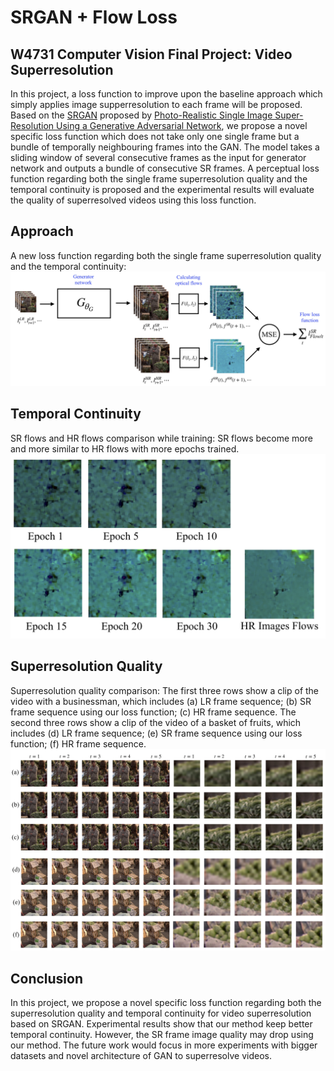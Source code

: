 # SRGAN + Flow Loss
## W4731 Computer Vision Final Project: Video Superresolution

In this project, a loss function to improve upon the baseline approach which simply applies image supperresolution to each frame will be proposed. Based on the [SRGAN](https://github.com/tensorlayer/srgan) proposed by [Photo-Realistic Single Image Super-Resolution Using a Generative Adversarial Network](https://arxiv.org/abs/1609.04802), we propose a novel specific loss function which does not take only one single frame but a bundle of temporally neighbouring frames into the GAN. The model takes a sliding window of several consecutive frames as the input for generator network and outputs a bundle of consecutive SR frames. A perceptual loss function regarding both the single frame superresolution quality and the temporal continuity is proposed and the experimental results will evaluate the quality of superresolved videos using this loss function.

## Approach
A new loss function regarding both the single frame superresolution quality and the temporal continuity:
![approach](images/approach.jpg)

## Temporal Continuity
SR flows and HR flows comparison while training: SR flows become more and more similar to HR flows with more epochs trained.
![flow_training](images/flow_training.jpg)

## Superresolution Quality
Superresolution quality comparison: The first three rows show a clip of the video with a businessman, which includes (a) LR frame sequence; (b) SR frame sequence using our loss function; (c) HR frame sequence. The second three rows show a clip of the video of a basket of fruits, which includes (d) LR frame sequence; (e) SR frame sequence using our loss function; (f) HR frame sequence.
![flow_training](images/superresolution.jpg)

## Conclusion
In this project, we propose a novel specific loss function regarding both the superresolution quality and temporal continuity for video superresolution based on SRGAN. Experimental results show that our method keep better temporal continuity. However, the SR frame image quality may drop using our method. The future work would focus in more experiments with bigger datasets and novel architecture of GAN to superresolve videos.
